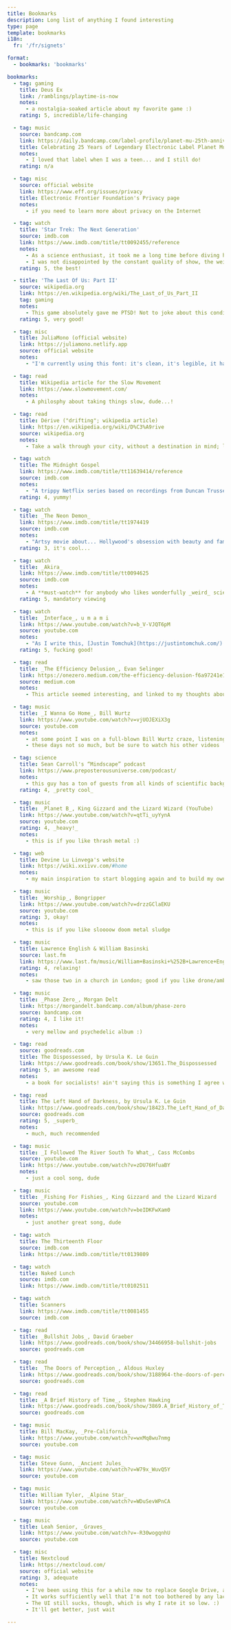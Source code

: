 ```yaml
---
title: Bookmarks
description: Long list of anything I found interesting
type: page
template: bookmarks
i18n:
  fr: '/fr/signets'

format:
  - bookmarks: 'bookmarks'

bookmarks:
  - tag: gaming
    title: Deus Ex
    link: /ramblings/playtime-is-now
    notes:
      - a nostalgia-soaked article about my favorite game :)
    rating: 5, incredible/life-changing

  - tag: music
    source: bandcamp.com
    link: https://daily.bandcamp.com/label-profile/planet-mu-25th-anniversary-guide
    title: Celebrating 25 Years of Legendary Electronic Label Planet Mu
    notes:
      - I loved that label when I was a teen... and I still do!
    rating: n/a

  - tag: misc
    source: official website
    link: https://www.eff.org/issues/privacy
    title: Electronic Frontier Foundation's Privacy page
    notes:
      - if you need to learn more about privacy on the Internet

  - tag: watch
    title: 'Star Trek: The Next Generation'
    source: imdb.com
    link: https://www.imdb.com/title/tt0092455/reference
    notes:
      - As a science enthusiast, it took me a long time before diving head-first into Star Trek!
      - I was not disappointed by the constant quality of show, the weirdness of it all, the old-schoolness of it (the ’90s!), the humanism of it all
    rating: 5, the best!

  - title: 'The Last Of Us: Part II'
    source: wikipedia.org
    link: https://en.wikipedia.org/wiki/The_Last_of_Us_Part_II
    tag: gaming
    notes:
      - This game absolutely gave me PTSD! Not to joke about this condition, though... the graphic violence and tortured characters often made me feel really bad for the people living in this world.
    rating: 5, very good!

  - tag: misc
    title: JuliaMono (official website)
    link: https://juliamono.netlify.app
    source: official website
    notes:
      - "I'm currently using this font: it's clean, it's legible, it has the right amount of ligatures, etc."

  - tag: read
    title: Wikipedia article for the Slow Movement
    link: https://www.slowmovement.com/
    notes:
      - A philosphy about taking things slow, dude...!

  - tag: read
    title: Dérive ("drifting"; wikipedia article)
    link: https://en.wikipedia.org/wiki/D%C3%A9rive
    source: wikipedia.org
    notes:
      - Take a walk through your city, without a destination in mind; let your mind wander, let your body follow, roam around this (urban?) landscape and discover new things

  - tag: watch
    title: The Midnight Gospel
    link: https://www.imdb.com/title/tt11639414/reference
    source: imdb.com
    notes:
      - "A trippy Netflix series based on recordings from Duncan Trussell's podcast, with awesome animations!"
    rating: 4, yummy!

  - tag: watch
    title: _The Neon Demon_
    link: https://www.imdb.com/title/tt1974419
    source: imdb.com
    notes:
      - "Artsy movie about... Hollywood's obsession with beauty and fame, I think? (was probably too high while watching it)"
    rating: 3, it's cool...

  - tag: watch
    title: _Akira_
    link: https://www.imdb.com/title/tt0094625
    source: imdb.com
    notes:
      - A **must-watch** for anybody who likes wonderfully _weird_ science-fiction
    rating: 5, mandatory viewing

  - tag: watch
    title: _Interface_, u m a m i
    link: https://www.youtube.com/watch?v=b_V-VJQT6pM
    source: youtube.com
    notes:
      - "As I write this, [Justin Tomchuk](https://justintomchuk.com/) is working on the last two episodes of this brilliant animated series. It's **fucking good**."
    rating: 5, fucking good!

  - tag: read
    title: _The Efficiency Delusion_, Evan Selinger
    link: https://onezero.medium.com/the-efficiency-delusion-f6a97241e1e1
    source: medium.com
    notes:
      - This article seemed interesting, and linked to my thoughts about the _slow movement_ and how I should adopt a leisurely pace to stay focused on what's real

  - tag: music
    title: _I Wanna Go Home_, Bill Wurtz
    link: https://www.youtube.com/watch?v=vjUOJEXiX3g
    source: youtube.com
    notes:
      - at some point I was on a full-blown Bill Wurtz craze, listening to his songs **a lot!!**
      - these days not so much, but be sure to watch his other videos

  - tag: science
    title: Sean Carroll's “Mindscape” podcast
    link: https://www.preposterousuniverse.com/podcast/
    notes:
      - this guy has a ton of guests from all kinds of scientific backgrounds. He's got a nice voice and is a good interviewer.
    rating: 4, _pretty cool_

  - tag: music
    title: _Planet B_, King Gizzard and the Lizard Wizard (YouTube)
    link: https://www.youtube.com/watch?v=qtTi_uyYynA
    source: youtube.com
    rating: 4, _heavy!_
    notes:
      - this is if you like thrash metal :)

  - tag: web
    title: Devine Lu Linvega's website
    link: https://wiki.xxiivv.com/#home
    notes:
      - my main inspiration to start blogging again and to build my own tools

  - tag: music
    title: _Worship_, Bongripper
    link: https://www.youtube.com/watch?v=drzzGClaEKU
    source: youtube.com
    rating: 3, okay!
    notes:
      - this is if you like sloooow doom metal sludge

  - tag: music
    title: Lawrence English & William Basinski
    source: last.fm
    link: https://www.last.fm/music/William+Basinski+%252B+Lawrence+English
    rating: 4, relaxing!
    notes:
      - saw those two in a church in London; good if you like drone/ambient music

  - tag: music
    title: _Phase Zero_, Morgan Delt
    link: https://morgandelt.bandcamp.com/album/phase-zero
    source: bandcamp.com
    rating: 4, I like it!
    notes:
      - very mellow and psychedelic album :)

  - tag: read
    source: goodreads.com
    title: The Dispossessed, by Ursula K. Le Guin
    link: https://www.goodreads.com/book/show/13651.The_Dispossessed
    rating: 5, an awesome read
    notes:
      - a book for socialists! ain't saying this is something I agree with! (but maybe I do)

  - tag: read
    title: The Left Hand of Darkness, by Ursula K. Le Guin
    link: https://www.goodreads.com/book/show/18423.The_Left_Hand_of_Darkness
    source: goodreads.com
    rating: 5, _superb_
    notes:
      - much, much recommended

  - tag: music
    title: _I Followed The River South To What_, Cass McCombs
    source: youtube.com
    link: https://www.youtube.com/watch?v=zDU76HfuaBY
    notes:
      - just a cool song, dude

  - tag: music
    title: _Fishing For Fishies_, King Gizzard and the Lizard Wizard
    source: youtube.com
    link: https://www.youtube.com/watch?v=beIDKFwXam0
    notes:
      - just another great song, dude

  - tag: watch
    title: The Thirteenth Floor
    source: imdb.com
    link: https://www.imdb.com/title/tt0139809

  - tag: watch
    title: Naked Lunch
    source: imdb.com
    link: https://www.imdb.com/title/tt0102511

  - tag: watch
    title: Scanners
    link: https://www.imdb.com/title/tt0081455
    source: imdb.com

  - tag: read
    title: _Bullshit Jobs_, David Graeber
    link: https://www.goodreads.com/book/show/34466958-bullshit-jobs
    source: goodreads.com

  - tag: read
    title: _The Doors of Perception_, Aldous Huxley
    link: https://www.goodreads.com/book/show/3188964-the-doors-of-perception
    source: goodreads.com

  - tag: read
    title: _A Brief History of Time_, Stephen Hawking
    link: https://www.goodreads.com/book/show/3869.A_Brief_History_of_Time
    source: goodreads.com

  - tag: music
    title: Bill MacKay, _Pre-California_
    link: https://www.youtube.com/watch?v=wxMq8wu7nmg
    source: youtube.com

  - tag: music
    title: Steve Gunn, _Ancient Jules_
    link: https://www.youtube.com/watch?v=W79x_WuvQ5Y
    source: youtube.com

  - tag: music
    title: William Tyler, _Alpine Star_
    link: https://www.youtube.com/watch?v=WDuSevWPnCA
    source: youtube.com

  - tag: music
    title: Leah Senior, _Graves_
    link: https://www.youtube.com/watch?v=-R30wogqnhU
    source: youtube.com

  - tag: misc
    title: Nextcloud
    link: https://nextcloud.com/
    source: official website
    rating: 3, adequate
    notes:
      - I've been using this for a while now to replace Google Drive, and Google Calendar
      - It works sufficiently well that I'm not too bothered by any lack of feature (in fact, there's such a big “app” ecosystem that there's surely an app for your needs)
      - The UI still sucks, though, which is why I rate it so low. :)
      - It'll get better, just wait

---
```

